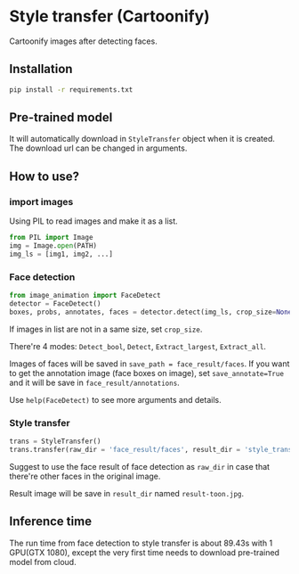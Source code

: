# Style transfer (Cartoonify)
Cartoonify images after detecting faces.

## Installation

```bash
pip install -r requirements.txt
```


## Pre-trained model

It will automatically download in `StyleTransfer` object when it is created.
The download url can be changed in arguments.


## How to use?

### import images
Using PIL to read images and make it as a list.
```python
from PIL import Image
img = Image.open(PATH)
img_ls = [img1, img2, ...]
```

### Face detection

```python
from image_animation import FaceDetect
detector = FaceDetect()
boxes, probs, annotates, faces = detector.detect(img_ls, crop_size=None, mode = 'Extract_largest', save_faces = True, save_path = 'face_result')
```
If images in list are not in a same size, set `crop_size`.

There're 4 modes: `Detect_bool`, `Detect`, `Extract_largest`, `Extract_all`.

Images of faces will be saved in `save_path = face_result/faces`.
If you want to get the annotation image (face boxes on image), set `save_annotate=True` and it will be save in `face_result/annotations`.

Use `help(FaceDetect)` to see more arguments and details.


### Style transfer
```python
trans = StyleTransfer()
trans.transfer(raw_dir = 'face_result/faces', result_dir = 'style_transfer/results')
```
Suggest to use the face result of face detection as `raw_dir` in case that there're other faces in the original image.

Result image will be save in `result_dir` named `result-toon.jpg`.

## Inference time
The run time from face detection to style transfer is about 89.43s with 1 GPU(GTX 1080), except the very first time needs to download pre-trained model from cloud.

